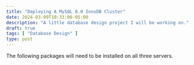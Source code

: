 ```yaml
---
title: "Deploying A MySQL 8.0 InnoDB Cluster"
date: 2024-03-09T10:33:00-05:00
description: "A little database design project I will be working on."
draft: true
tags: [ "Database Design" ]
type: post
---
```


The following packages will need to be installed on all three servers.



